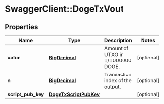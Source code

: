 # SwaggerClient::DogeTxVout

## Properties
Name | Type | Description | Notes
------------ | ------------- | ------------- | -------------
**value** | [**BigDecimal**](BigDecimal.md) | Amount of UTXO in 1/1000000 DOGE. | [optional] 
**n** | [**BigDecimal**](BigDecimal.md) | Transaction index of the output. | [optional] 
**script_pub_key** | [**DogeTxScriptPubKey**](DogeTxScriptPubKey.md) |  | [optional] 

